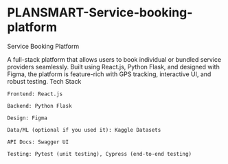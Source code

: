 # PLANSMART-Service-booking-platform
Service Booking Platform

A full-stack platform that allows users to book individual or bundled service providers seamlessly. Built using React.js, Python Flask, and designed with Figma, the platform is feature-rich with GPS tracking, interactive UI, and robust testing.
  Tech Stack

    Frontend: React.js

    Backend: Python Flask

    Design: Figma

    Data/ML (optional if you used it): Kaggle Datasets

    API Docs: Swagger UI

    Testing: Pytest (unit testing), Cypress (end-to-end testing)
